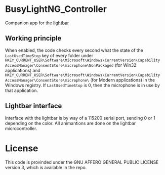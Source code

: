 # BusyLightNG_Controller
Companion app for the [lightbar](https://git.pinciroli.xyz/fabio.pinciroli/BusyLightNG_Device)

## Working principle
When enabled, the code checks every second what the state of the `LastUsedTimeStop` key of every folder under `HKEY_CURRENT_USER\Software\Microsoft\Windows\CurrentVersion\CapabilityAccessManager\ConsentStore\microphone\NonPackaged` (for Win32 applications) and `HKEY_CURRENT_USER\Software\Microsoft\Windows\CurrentVersion\CapabilityAccessManager\ConsentStore\microphone\` (for Modern applications) in the Windows registry.
If `LastUsedTimeStop` is 0, then the microphone is in use by that application.

## Lightbar interface
Interface with the lightbar is by way of a 115200 serial port, sending 0 or 1 depending on the color.
All animantions are done on the lightbar microcontroller.

# License
This code is provinded under the GNU AFFERO GENERAL PUBLIC LICENSE version 3, which is available in the repo.